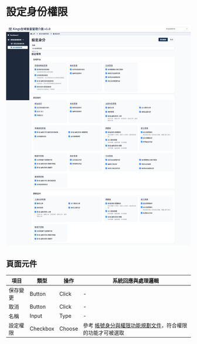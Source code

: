 # 設定身份權限


![Alt text](asset/set-role.png)


## 頁面元件

| 項目 | 類型 | 操作 | 系統回應與處理邏輯 |
| --- | --- | --- | --- |
| 保存變更 | Button | Click | - |
| 取消 | Button | Click | - |
| 名稱 | Input | Type | - |
| 設定權限 | Checkbox | Choose | 參考 [帳號身分與權限功能規劃文件](https://docs.google.com/spreadsheets/d/1XgOBzdOp28u2-t_UxcL_r02reMrV3yOPfa2bY_cacsQ/edit?usp=sharing)，符合權限的功能才可被選取 |


